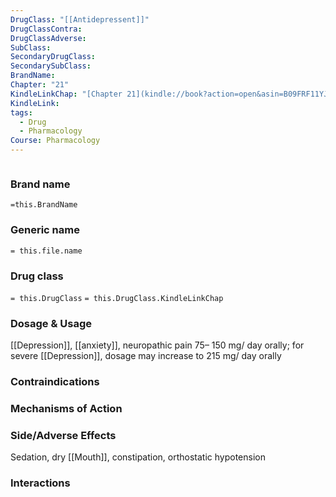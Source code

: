 ```yaml
---
DrugClass: "[[Antidepressent]]"
DrugClassContra: 
DrugClassAdverse: 
SubClass: 
SecondaryDrugClass: 
SecondarySubClass: 
BrandName: 
Chapter: "21"
KindleLinkChap: "[Chapter 21](kindle://book?action=open&asin=B09FRF11YJ&location=10945)"
KindleLink: 
tags:
  - Drug
  - Pharmacology
Course: Pharmacology
---
```

```smiles

```

### Brand name
`=this.BrandName`
### Generic name
`= this.file.name`
### Drug class 
`= this.DrugClass`
	`= this.DrugClass.KindleLinkChap`

### Dosage & Usage
[[Depression]], [[anxiety]], neuropathic pain
75– 150 mg/ day orally; for severe [[Depression]], dosage may increase to 215 mg/ day orally

### Contraindications

### Mechanisms of Action

### Side/Adverse Effects
Sedation, dry [[Mouth]], constipation, orthostatic hypotension

### Interactions
